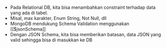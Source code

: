 * Pada Relational DB, kita bisa menambahkan constraint terhadap data yang ada di tabel.
* Misal, max karakter, Enum String, Not Null, dll
* MongoDB mendukung Schema Validation menggunakan  [[$jsonSchema]]
* Dengan JSON Schema, kita bisa memberikan batasan, data JSON yang valid sehingga bisa di masukkan ke DB